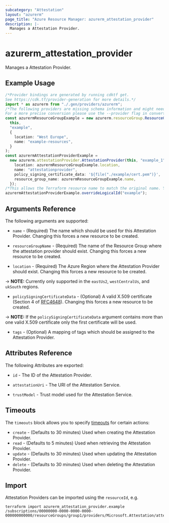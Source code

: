 ```yaml
---
subcategory: "Attestation"
layout: "azurerm"
page_title: "Azure Resource Manager: azurerm_attestation_provider"
description: |-
  Manages a Attestation Provider.
---
```


# azurerm\_attestation\_provider

Manages a Attestation Provider.

## Example Usage

```typescript
/*Provider bindings are generated by running cdktf get.
See https://cdk.tf/provider-generation for more details.*/
import * as azurerm from "./.gen/providers/azurerm";
/*The following providers are missing schema information and might need manual adjustments to synthesize correctly: azurerm.
For a more precise conversion please use the --provider flag in convert.*/
const azurermResourceGroupExample = new azurerm.resourceGroup.ResourceGroup(
  this,
  "example",
  {
    location: "West Europe",
    name: "example-resources",
  }
);
const azurermAttestationProviderExample =
  new azurerm.attestationProvider.AttestationProvider(this, "example_1", {
    location: azurermResourceGroupExample.location,
    name: "attestationprovider",
    policy_signing_certificate_data: '${file("./example/cert.pem")}',
    resource_group_name: azurermResourceGroupExample.name,
  });
/*This allows the Terraform resource name to match the original name. You can remove the call if you don't need them to match.*/
azurermAttestationProviderExample.overrideLogicalId("example");

```

## Arguments Reference

The following arguments are supported:

*   `name` - (Required) The name which should be used for this Attestation Provider. Changing this forces a new resource to be created.

*   `resourceGroupName` - (Required) The name of the Resource Group where the attestation provider should exist. Changing this forces a new resource to be created.

*   `location` - (Required) The Azure Region where the Attestation Provider should exist. Changing this forces a new resource to be created.

\-> **NOTE:** Currently only supported in the `eastUs2`, `westCentralUs`, and `ukSouth` regions.

* `policySigningCertificateData` - (Optional) A valid X.509 certificate (Section 4 of [RFC4648](https://tools.ietf.org/html/rfc4648)). Changing this forces a new resource to be created.

\-> **NOTE:** If the `policySigningCertificateData` argument contains more than one valid X.509 certificate only the first certificate will be used.

* `tags` - (Optional) A mapping of tags which should be assigned to the Attestation Provider.

## Attributes Reference

The following Attributes are exported:

*   `id` - The ID of the Attestation Provider.

*   `attestationUri` - The URI of the Attestation Service.

*   `trustModel` - Trust model used for the Attestation Service.

## Timeouts

The `timeouts` block allows you to specify [timeouts](https://www.terraform.io/language/resources/syntax#operation-timeouts) for certain actions:

* `create` - (Defaults to 30 minutes) Used when creating the Attestation Provider.
* `read` - (Defaults to 5 minutes) Used when retrieving the Attestation Provider.
* `update` - (Defaults to 30 minutes) Used when updating the Attestation Provider.
* `delete` - (Defaults to 30 minutes) Used when deleting the Attestation Provider.

## Import

Attestation Providers can be imported using the `resourceId`, e.g.

```shell
terraform import azurerm_attestation_provider.example /subscriptions/00000000-0000-0000-0000-000000000000/resourceGroups/group1/providers/Microsoft.Attestation/attestationProviders/provider1
```
